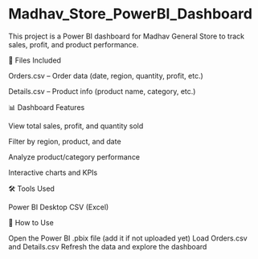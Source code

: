 # Madhav_Store_PowerBI_Dashboard

This project is a Power BI dashboard for Madhav General Store to track sales, profit, and product performance.

📂 Files Included

Orders.csv – Order data (date, region, quantity, profit, etc.)

Details.csv – Product info (product name, category, etc.)

📊 Dashboard Features

View total sales, profit, and quantity sold

Filter by region, product, and date

Analyze product/category performance

Interactive charts and KPIs

🛠 Tools Used

Power BI Desktop
CSV (Excel)


🚀 How to Use

Open the Power BI .pbix file (add it if not uploaded yet)
Load Orders.csv and Details.csv
Refresh the data and explore the dashboard
